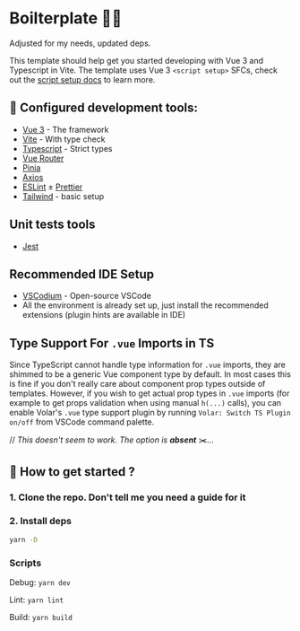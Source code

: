 # Boilterplate 🚀🌭

Adjusted for my needs, updated deps.

This template should help get you started developing with Vue 3 and Typescript in Vite. The template uses Vue 3 `<script setup>` SFCs, check out the [script setup docs](https://v3.vuejs.org/api/sfc-script-setup.html#sfc-script-setup) to learn more.

## 🔨 Configured development tools:

- [Vue 3](https://v3.vuejs.org/) - The framework
- [Vite](https://vitejs.dev/) - With type check
- [Typescript](https://www.typescriptlang.org/) - Strict types
- [Vue Router](https://router.vuejs.org/)
- [Pinia](https://pinia.vuejs.org/)
- [Axios](https://axios-http.com/)
- [ESLint](https://eslint.org/) ± [Prettier](https://prettier.io/)
- [Tailwind](https://tailwindcss.com/) - basic setup

## Unit tests tools

- [Jest](https://jestjs.io/)

## Recommended IDE Setup

- [VSCodium](https://vscodium.com/) - Open-source VSCode
- All the environment is already set up, just install the recommended extensions (plugin hints are available in IDE)

## Type Support For `.vue` Imports in TS

Since TypeScript cannot handle type information for `.vue` imports, they are shimmed to be a generic Vue component type by default. In most cases this is fine if you don't really care about component prop types outside of templates. However, if you wish to get actual prop types in `.vue` imports (for example to get props validation when using manual `h(...)` calls), you can enable Volar's `.vue` type support plugin by running `Volar: Switch TS Plugin on/off` from VSCode command palette.

// *This doesn't seem to work. The option is **absent*** ✂️...

## 🚀 How to get started ?

### 1. Clone the repo. Don't tell me you need a guide for it

### 2. Install deps
```sh
yarn -D
```

### Scripts
Debug: ``` yarn dev ```

Lint: ``` yarn lint ```

Build: ``` yarn build ```